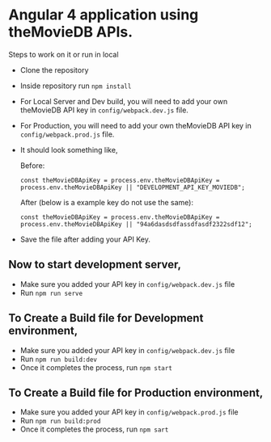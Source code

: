 # Angular 4 application using theMovieDB APIs.

Steps to work on it or run in local

- Clone the repository
- Inside repository run `npm install`
- For Local Server and Dev build, you will need to add your own theMovieDB API key in `config/webpack.dev.js` file.
- For Production, you will need to add your own theMovieDB API key in `config/webpack.prod.js` file.
- It should look something like,

  Before:
  ```
  const theMovieDBApiKey = process.env.theMovieDBApiKey = process.env.theMovieDBApiKey || "DEVELOPMENT_API_KEY_MOVIEDB";
  ```
  After (below is a example key do not use the same):
  ```
  const theMovieDBApiKey = process.env.theMovieDBApiKey = process.env.theMovieDBApiKey || "94a6dasdsdfassdfasdf2322sdf12";

  ```
- Save the file after adding your API Key.

## Now to start development server,

- Make sure you added your API key in `config/webpack.dev.js` file
- Run `npm run serve`

## To Create a Build file for Development environment,

- Make sure you added your API key in `config/webpack.dev.js` file
- Run `npm run build:dev`
- Once it completes the process, run `npm start`

## To Create a Build file for Production environment,

- Make sure you added your API key in `config/webpack.prod.js` file
- Run `npm run build:prod`
- Once it completes the process, run `npm sart`
